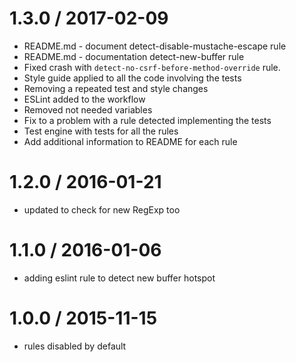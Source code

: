 1.3.0 / 2017-02-09
==================

  * README.md - document detect-disable-mustache-escape rule
  * README.md - documentation detect-new-buffer rule
  * Fixed crash with `detect-no-csrf-before-method-override` rule.
  * Style guide applied to all the code involving the tests
  * Removing a repeated test and style changes
  * ESLint added to the workflow
  * Removed not needed variables
  * Fix to a problem with a rule detected implementing the tests
  * Test engine with tests for all the rules
  * Add additional information to README for each rule

1.2.0 / 2016-01-21
==================

  * updated to check for new RegExp too

1.1.0 / 2016-01-06
==================

  * adding eslint rule to detect new buffer hotspot

1.0.0 / 2015-11-15
==================

  * rules disabled by default
